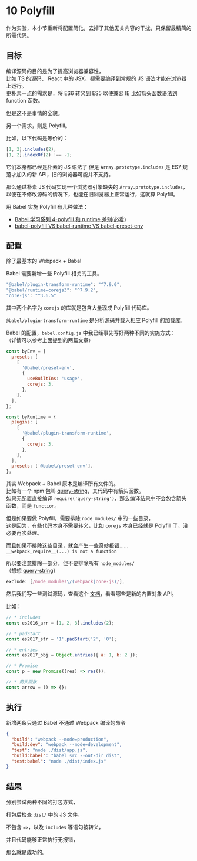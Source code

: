 # 10 Polyfill

作为实验，本小节重新将配置简化，去掉了其他无关内容的干扰，只保留最精简的所需代码。

## 目标

编译源码的目的是为了提高浏览器兼容性，  
比如 TS 的源码、 React 中的 JSX，都需要编译到常规的 JS 语法才能在浏览器上运行。  
更朴素一点的需求是，将 ES6 转义到 ES5 以便兼容 IE 比如箭头函数语法到 function 函数。

但是这不是事情的全貌。

另一个需求，则是 Polyfill。

比如，以下代码是等价的：

```js
[1, 2].includes(2);
[1, 2].indexOf(2) !== -1;
```

它们本身都已经是朴素的 JS 语法了
但是 `Array.prototype.includes` 是 ES7 规范才加入的新 API，旧的浏览器可能并不支持。

那么通过朴素 JS 代码实现一个浏览器引擎缺失的 `Array.prototype.includes`，以便在不修改源码的情况下，也能在旧浏览器上正常运行，这就算 Polyfill。

用 Babel 实施 Polyfill 有几种做法：

- [Babel 学习系列 4-polyfill 和 runtime 差别(必看)](https://zhuanlan.zhihu.com/p/58624930)
- [babel-polyfill VS babel-runtime VS babel-preset-env](https://juejin.im/post/5aefe0a6f265da0b9e64fa54)

## 配置

除了最基本的 Webpack + Babal

Babel 需要新增一些 Polyfill 相关的工具。

```js
"@babel/plugin-transform-runtime": "^7.9.0",
"@babel/runtime-corejs3": "^7.9.2",
"core-js": "^3.6.5"
```

其中两个名字为 `corejs` 的库就是包含大量现成 Polyfill 代码库。

`@babel/plugin-transform-runtime` 是分析源码并载入相应 Polyfill 的加载库。

Babel 的配置，`babel.config.js` 中我已经事先写好两种不同的实施方式：  
（详情可以参考上面提到的两篇文章）

```js
const byEnv = {
  presets: [
    [
      '@babel/preset-env',
      {
        useBuiltIns: 'usage',
        corejs: 3,
      },
    ],
  ],
};

const byRuntime = {
  plugins: [
    [
      '@babel/plugin-transform-runtime',
      {
        corejs: 3,
      },
    ],
  ],
  presets: ['@babel/preset-env'],
};
```

其实 Webpack + Babel 原本是编译所有文件的。  
比如有一个 npm 包叫 [query-string](https://unpkg.com/query-string)，其代码中有箭头函数。  
如果无配置直接编译 `require('query-string')`，那么编译结果中不会包含箭头函数，而是 `function`。

但是如果要做 Polyfill，需要排除 `node_modules/` 中的一些目录，  
这是因为，有些代码本身不需要转义，比如 `corejs` 本身已经就是 Polyfill 了，没必要再次处理。

而且如果不排除这些目录，就会产生一些奇妙报错……  
`__webpack_require__(...) is not a function`

所以要注意排除一部分，但不要排除所有 `node_modules/`  
（想想 [query-string](https://unpkg.com/query-string)）

```js
exclude: [/node_modules\/(webpack|core-js)/],
```

然后我们写一些测试源码，查看这个 [文档](https://github.com/inexorabletash/polyfill)，看看哪些是新的内置对象 API。

比如：

```js
// * includes
const es2016_arr = [1, 2, 3].includes(2);

// * padStart
const es2017_str = '1'.padStart('2', '0');

// * entries
const es2017_obj = Object.entries({ a: 1, b: 2 });

// * Promise
const p = new Promise((res) => res());

// * 箭头函数
const arrow = () => {};
```

## 执行

新增两条只通过 Babel 不通过 Webpack 编译的命令

```json
{
  "build": "webpack --mode=production",
  "build:dev": "webpack --mode=development",
  "test": "node ./dist/app.js",
  "build:babel": "babel src --out-dir dist",
  "test:babel": "node ./dist/index.js"
}
```

## 结果

分别尝试两种不同的打包方式，

打包后检查 `dist/` 中的 JS 文件，

不包含 `=>`，以及 `includes` 等语句被转义，

并且代码能够正常执行无报错，

那么就是成功的。
